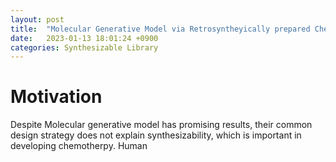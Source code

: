 ```yaml
---
layout: post
title:  "Molecular Generative Model via Retrosyntheyically prepared Chemical Building BLock Assembly"
date:   2023-01-13 18:01:24 +0900
categories: Synthesizable Library
---
```

Motivation
=======================
  Despite Molecular generative model has promising results, their common design strategy does not explain synthesizability, which is important in developing chemotherpy. Human 